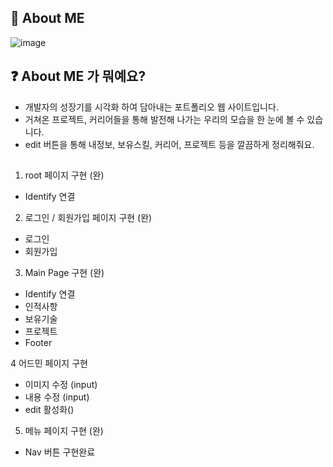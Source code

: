 ## 🙌 About  ME

![image](https://user-images.githubusercontent.com/85295433/183232386-adad471f-d772-4439-8d92-7099cd4e7bdf.png)

## ❓ About  ME 가 뭐예요?   
- 개발자의 성장기를 시각화 하여 담아내는 포트폴리오 웹 사이트입니다.
- 거쳐온 프로젝트, 커리어들을 통해 발전해 나가는 우리의 모습을 한 눈에 볼 수 있습니다.
- edit 버튼을 통해 내정보, 보유스킬, 커리어, 프로젝트 등을 깔끔하게 정리해줘요.


##
1. root 페이지 구현 (완)
- Identify 연결

2. 로그인 / 회원가입 페이지 구현 (완)
- 로그인
- 회원가입

3. Main Page 구현 (완)
- Identify 연결
- 인적사항
- 보유기술
- 프로젝트
- Footer

4 어드민 페이지 구현
- 이미지 수정 (input)
- 내용 수정 (input)
- edit 활성화()


5. 메뉴 페이지 구현 (완)
- Nav 버튼 구현완료
